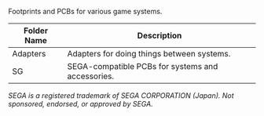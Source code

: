 Footprints and PCBs for various game systems.

| Folder Name       | Description                                                       |
| ----------------- | ----------------------------------------------------------------- |
| Adapters          | Adapters for doing things between systems.                        |
| SG                | SEGA-compatible PCBs for systems and accessories.                 |


*SEGA is a registered trademark of SEGA CORPORATION (Japan). Not sponsored, endorsed, or approved by SEGA.*
